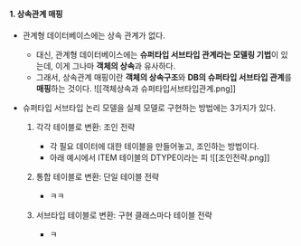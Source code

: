 
#### 1. 상속관계 매핑

- 관계형 데이터베이스에는 상속 관계가 없다.
	- 대신, 관계형 데이터베이스에는 **슈퍼타입 서브타입 관계라는 모델링 기법**이 있는데, 이게 그나마 **객체의 상속**과 유사하다.
	- 그래서, 상속관계 매핑이란 **객체의 상속구조**와 **DB의 슈퍼타입 서브타입 관계**를 **매핑**하는 것이다.
![[객체상속과 슈퍼타입서브타입관계.png]]

- 슈퍼타입 서브타입 논리 모델을 실제 모델로 구현하는 방법에는 3가지가 있다.
	1. 각각 테이블로 변환: 조인 전략 
		- 각 필요 데이터에 대한 테이블을 만들어놓고, 조인하는 방법이다.
		- 아래 예시에서 ITEM 테이블의 DTYPE이라는 피
	![[조인전략.png]]
	2. 통합 테이블로 변환: 단일 테이블 전략
		- ㅋㅋ
	   
	3. 서브타입 테이블로 변환: 구현 클래스마다 테이블 전략
		- ㅋ
